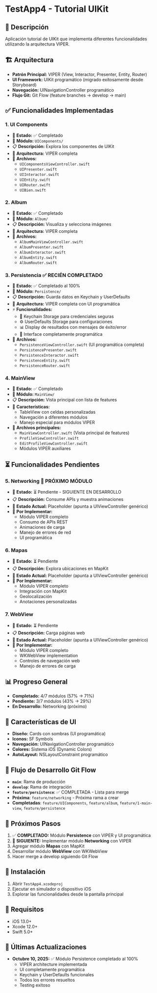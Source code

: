 # TestApp4 - Tutorial UIKit

## 📱 Descripción
Aplicación tutorial de UIKit que implementa diferentes funcionalidades utilizando la arquitectura VIPER.

## 🏗️ Arquitectura
- **Patrón Principal:** VIPER (View, Interactor, Presenter, Entity, Router)
- **UI Framework:** UIKit programático (migrado exitosamente desde Storyboard)
- **Navegación:** UINavigationController programático
- **Flujo Git:** Git Flow (feature branches → develop → main)

## ✅ Funcionalidades Implementadas

### 1. **UI Components** 
- 🎯 **Estado:** ✅ Completado
- 📁 **Módulo:** `UIComponents/`
- 📋 **Descripción:** Explora los componentes de UIKit
- 🔧 **Arquitectura:** VIPER completa
- 📄 **Archivos:**
  - `UIComponentsViewController.swift`
  - `UIPresenter.swift`
  - `UIInteractor.swift`
  - `UIEntity.swift`
  - `UIRouter.swift`
  - `UIBien.swift`

### 2. **Album**
- 🎯 **Estado:** ✅ Completado
- 📁 **Módulo:** `Album/`
- 📋 **Descripción:** Visualiza y selecciona imágenes
- 🔧 **Arquitectura:** VIPER completa
- 📄 **Archivos:**
  - `AlbumMainViewController.swift`
  - `AlbumPresenter.swift`
  - `AlbumInteractor.swift`
  - `AlbumEntity.swift`
  - `AlbumRouter.swift`

### 3. **Persistencia** ✅ RECIÉN COMPLETADO
- 🎯 **Estado:** ✅ Completado al 100%
- 📁 **Módulo:** `Persistence/`
- 📋 **Descripción:** Guarda datos en Keychain y UserDefaults
- 🔧 **Arquitectura:** VIPER completa con UI programática
- ⚡ **Funcionalidades:**
  - 🔐 Keychain Storage para credenciales seguras
  - ⚙️ UserDefaults Storage para configuraciones
  - 📊 Display de resultados con mensajes de éxito/error
  - 🎯 Interface completamente programática
- 📄 **Archivos:**
  - `PersistenceViewController.swift` (UI programática completa)
  - `PersistencePresenter.swift`
  - `PersistenceInteractor.swift`
  - `PersistenceEntity.swift`
  - `PersistenceRouter.swift`

### 4. **MainView**
- 🎯 **Estado:** ✅ Completado
- 📁 **Módulo:** `MainView/`
- 📋 **Descripción:** Vista principal con lista de features
- 🔧 **Características:**
  - TableView con celdas personalizadas
  - Navegación a diferentes módulos
  - Manejo especial para módulos VIPER
- 📄 **Archivos principales:**
  - `MainViewController.swift` (Vista principal de features)
  - `ProfileViewController.swift`
  - `EditProfileViewController.swift`
  - Módulos VIPER auxiliares

## ⏳ Funcionalidades Pendientes

### 5. **Networking** 🎯 PRÓXIMO MÓDULO
- 🎯 **Estado:** ⏳ Pendiente - SIGUIENTE EN DESARROLLO
- 📋 **Descripción:** Consume APIs y muestra animaciones
- 🔧 **Estado Actual:** Placeholder (apunta a UIViewController genérico)
- 📝 **Por Implementar:**
  - Módulo VIPER completo
  - Consumo de APIs REST
  - Animaciones de carga
  - Manejo de errores de red
  - UI programática

### 6. **Mapas**
- 🎯 **Estado:** ⏳ Pendiente
- 📋 **Descripción:** Explora ubicaciones en MapKit
- 🔧 **Estado Actual:** Placeholder (apunta a UIViewController genérico)
- 📝 **Por Implementar:**
  - Módulo VIPER completo
  - Integración con MapKit
  - Geolocalización
  - Anotaciones personalizadas

### 7. **WebView**
- 🎯 **Estado:** ⏳ Pendiente
- 📋 **Descripción:** Carga páginas web
- 🔧 **Estado Actual:** Placeholder (apunta a UIViewController genérico)
- 📝 **Por Implementar:**
  - Módulo VIPER completo
  - WKWebView implementation
  - Controles de navegación web
  - Manejo de errores de carga

## 📊 Progreso General
- **Completado:** 4/7 módulos (57% → 71%)
- **Pendiente:** 3/7 módulos (43% → 29%)
- **En Desarrollo:** Networking (próximo)

## 🎨 Características de UI
- **Diseño:** Cards con sombras (UI programática)
- **Iconos:** SF Symbols
- **Navegación:** UINavigationController programático
- **Colores:** Sistema iOS (Dynamic Colors)
- **AutoLayout:** NSLayoutConstraint programático

## 🔄 Flujo de Desarrollo Git Flow
- **`main`**: Rama de producción
- **`develop`**: Rama de integración
- **`feature/persistence`**: ✅ COMPLETADA - Lista para merge
- **Próxima**: `feature/networking` - Próxima rama a crear
- **Completadas**: `feature/UIComponents`, `feature/album`, `feature/1-main-view`, `feature/persistence`

## 🚀 Próximos Pasos
1. ✅ **COMPLETADO:** Módulo **Persistence** con VIPER y UI programática
2. 🎯 **SIGUIENTE:** Implementar módulo **Networking** con VIPER
3. Agregar módulo **Mapas** con MapKit 
4. Desarrollar módulo **WebView** con WKWebView
5. Hacer merge a develop siguiendo Git Flow

## 📱 Instalación
1. Abrir `TestApp4.xcodeproj`
2. Ejecutar en simulador o dispositivo iOS
3. Explorar las funcionalidades desde la pantalla principal

## 🔧 Requisitos
- iOS 13.0+
- Xcode 12.0+
- Swift 5.0+

## 🎉 Últimas Actualizaciones
- **Octubre 10, 2025:** ✅ Módulo Persistence completado al 100%
  - VIPER architecture implementada
  - UI completamente programática
  - Keychain y UserDefaults funcionales
  - Todos los errores resueltos
  - Testing exitoso
